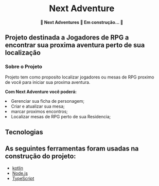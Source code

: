 <h1 align="center"> Next Adventure </h1>


<h4 align="center"> 
	🚧  Next Adventures 🚀 Em construção...  🚧
</h4>

## Projeto destinada a Jogadores de RPG a encontrar sua proxima aventura perto de sua localização




<h3 id="#sobre"> Sobre o Projeto </h3>
<p> Projeto tem como proposito localizar jogadores ou mesas de RPG proximo de você para iniciar sua proxima aventura. </p>

<p><b>Com Next Adventure você poderá:</b></p> 
 <li> Gerenciar sua ficha de personagem;</li>
 <li> Criar e atualizar sua mesa;</li>
 <li> marcar proximos encontros; </li>
 <li> Localizar mesas de RPG perto de sua Residencia; </li>  



<h2 id="#tecnologias">Tecnologias</h2>

## As seguintes ferramentas foram usadas na construção do projeto:

- [kotlin](https://kotlinlang.org)
- [Node.js](https://nodejs.org/en/)
- [TypeScript](https://www.typescriptlang.org/)